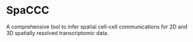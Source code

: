 # SpaCCC
A comprehensive tool to infer spatial cell-cell communications for 2D and 3D spatially resolved transcriptomic data.
